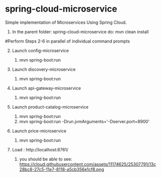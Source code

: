 # spring-cloud-microservice
Simple implementation of Microservices Using Spring Cloud.

1. In the parent folder: spring-cloud-microservice do: mvn clean install

#Perform Steps 2-6 in parallel of individual command prompts

2. Launch config-microservice
	1. mvn spring-boot:run
	
3. Launch discovery-microservice
	1. mvn spring-boot:run 

4. Launch api-gateway-microservice
	1. mvn spring-boot:run

5. Launch product-catalog-microservice
	1. mvn spring-boot:run
	2. mvn spring-boot:run -Drun.jvmArguments='-Dserver.port=8900'
	
6. Launch price-microservice
	1. mvn spring-boot:run

7. Load : http://localhost:8761/
	1. you should be able to see:
https://cloud.githubusercontent.com/assets/11174625/25307791/13c28bc8-27c5-11e7-8118-a5cb356e1cf8.png
